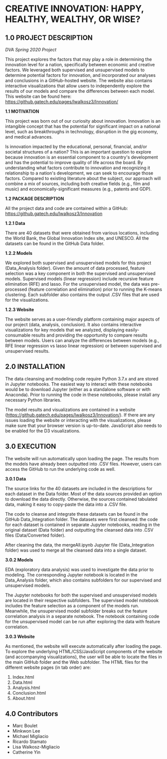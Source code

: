 


# CREATIVE INNOVATION: HAPPY, HEALTHY, WEALTHY, OR WISE?

## 1.0 PROJECT DESCRIPTION

*DVA Spring 2020 Project*

This project explores the factors that may play a role in determining the innovation level for a nation, specifically between economic and creative factors. We leveraged both supervised and unsupervised models to determine potential factors for innovation, and incorporated our analyses and conclusions in a GitHub-hosted website. The website also contains interactive visualizations that allow users to independently explore the results of our models and compare the differences between each model. This website can be found here: https://github.gatech.edu/pages/lwalkosz3/Innovation/

**1.1 MOTIVATION**

This project was born out of our curiosity about innovation. Innovation is an intangible concept that has the potential for significant impact on a national level, such as breakthroughs in technology, disruption in the gig economy, and medical advances.

Is innovation impacted by the educational, personal, financial, and/or societal structures of a nation? This is an important question to explore because innovation is an essential component to a country's development and has the potential to improve quality of life across the board. By understanding what factors contribute to innovation and recognizing it relationship to a nation's development, we can seek to encourage those factors. Compared to existing literature about the subject, our approach will combine a mix of sources, including both creative fields (e.g., film and music) and economically-significant measures (e.g., patents and GDP).

**1.2 PACKAGE DESCRIPTION**

All the project data and code are contained within a GitHub: https://github.gatech.edu/lwalkosz3/Innovation

**1.2.1 Data**

There are 40 datasets that were obtained from various locations, including the World Bank, the Global Innovation Index site, and UNESCO. All the datasets can be found in the GitHub Data folder.

**1.2.2 Models**

We explored both supervised and unsupervised models for this project (Data_Analysis folder). Given the amount of data processed, feature selection was a key component in both the supervised and unsupervised models. Supervised models (linear regression) include recursive feature elimination (RFE) and lasso. For the unsupervised model, the data was pre-processed (feature correlation and elimination) prior to running the K-means clustering. Each subfolder also contains the output .CSV files that are used for the visualizations.

**1.2.3 Website**

The website serves as a user-friendly platform containing major aspects of our project (data, analysis, conclusion). It also contains interactive visualizations for key models that we analyzed, displaying easily-consumable results and providing the opportunity to compare results between models. Users can analyze the differences between models (e.g., RFE linear regression vs lasso linear regression) or between supervised and unsupervised results.

## 2.0 INSTALLATION

The data cleansing and modeling code require Python 3.7.x and are stored in Jupyter notebooks. The easiest way to interact with these notebooks would be to download Jupyter (either as a standalone software or with Anaconda). Prior to running the code in these notebooks, please install any necessary Python libraries.

The model results and visualizations are contained in a website (https://github.gatech.edu/pages/lwalkosz3/Innovation/). If there are any issues loading the website or interacting with the visualizations, please make sure that your browser version is up-to-date. JavaScript also needs to be enabled for the D3 visualizations.

## 3.0 EXECUTION

The website will run automatically upon loading the page. The results from the models have already been outputted into .CSV files. However, users can access the GitHub to run the underlying code as well.

**3.0.1 Data**

The source links for the 40 datasets are included in the descriptions for each dataset in the Data folder. Most of the data sources provided an option to download the data directly. Otherwise, the sources contained tabulated data, making it easy to copy-paste the data into a .CSV file.

The code to cleanse and integrate these datasets can be found in the GitHub Data_Integration folder. The datasets were first cleansed: the code for each dataset is contained in separate Jupyter notebooks, reading in the original dataset (Data folder) and outputting the cleansed data into .CSV files (Data/Converted folder).

After cleaning the data, the mergeAll.ipynb Jupyter file (Data_Integration folder) was used to merge all the cleansed data into a single dataset.

**3.0.2 Models**

EDA (exploratory data analysis) was used to investigate the data prior to modeling. The corresponding Jupyter notebook is located in the Data_Analysis folder, which also contains subfolders for our supervised and unsupervised models.

The Jupyter notebooks for both the supervised and unsupervised models are located in their respective subfolders. The supervised model notebook includes the feature selection as a component of the models run. Meanwhile, the unsupervised model subfolder breaks out the feature correlation analysis in a separate notebook. The notebook containing code for the unsupervised model can be run after exploring the data with feature correlation.

**3.0.3 Website**

As mentioned, the website will execute automatically after loading the page. To explore the underlying HTML/CSS/JavaScript components of the website (and accompanying visualizations), the user will be able to locate the files in the main GitHub folder and the Web subfolder. The HTML files for the different website pages (in tab order) are:
1. Index.html
2. Data.html
3. Analysis.html
4. Conclusion.html
5. About.html
	
## 4.0 Contributors

- Marc Boulet
- Minkwon Lee
- Michael Migliacio
- Ricardo Stamato
- Lisa Walkosz-Migliacio
- Catherine Yin
